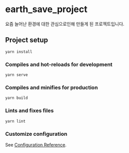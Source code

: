 # earth_save_project
요즘 늘어난 환경에 대한 관심으로인해 만들게 된 프로젝트입니다. 


## Project setup
```
yarn install
```

### Compiles and hot-reloads for development
```
yarn serve
```

### Compiles and minifies for production
```
yarn build
```

### Lints and fixes files
```
yarn lint
```

### Customize configuration
See [Configuration Reference](https://cli.vuejs.org/config/).
